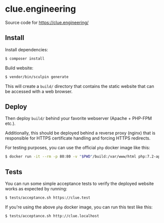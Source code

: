 # clue.engineering

Source code for https://clue.engineering/

## Install

Install dependencies:

```bash
$ composer install
```

Build website:

```bash
$ vendor/bin/sculpin generate
```

This will create a `build/` directory that contains the static website that can
be accessed with a web browser.

## Deploy

Then deploy `build/` behind your favorite webserver (Apache + PHP-FPM etc.).

Additionally, this should be deployed behind a reverse proxy (nginx) that is
responsible for HTTPS certificate handling and forcing HTTPS redirects.

For testing purposes, you can use the official `php` docker image like this:

```bash
$ docker run -it --rm -p 80:80 -v "$PWD"/build:/var/www/html php:7.2-apache sh -c "ln -s /etc/apache2/mods-available/rewrite.load /etc/apache2/mods-enabled; apache2-foreground"
```

## Tests

You can run some simple acceptance tests to verify the deployed website works
as expected by running:

```bash
$ tests/acceptance.sh https://clue.test
```

If you're using the above `php` docker image, you can run this test like this:

```bash
$ tests/acceptance.sh http://clue.localhost
```
